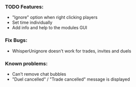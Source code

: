 ### TODO Features:
- "Ignore" option when right clicking players
- Set time individually
- Add info and help to the modules GUI

### Fix Bugs:
- WhisperUnignore doesn't work for trades, invites and duels

### Known problems:
- Can't remove chat bubbles
- "Duel cancelled" / "Trade cancelled" message is displayed